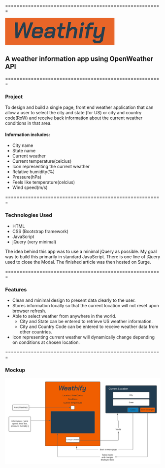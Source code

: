 =======================================================

![image](public/images/weathify_logo.png)

 ## A weather information app using OpenWeather API

=======================================================

 ### Project
 To design and build a single page, front end weather application that can allow a user to select the city and state (for US) or city and country code(RoW) and receive back information about the current weather conditions in that area.

 #### Information includes:
 * City name
 * State name
 * Current weather
 * Current temperature(celcius)
 * Icon representing the current weather
 * Relative humidity(%)
 * Pressure(hPa)
 * Feels like temperature(celcius)
 * Wind speed(m/s)

=======================================================
 ### Technologies Used
 * HTML
 * CSS (Bootstrap framework)
 * JavaScript
 * jQuery (very minimal)

 The idea behind this app was to use a minimal jQuery as possible. My goal was to build this primarily in standard JavaScript. There is one line of jQuery used to close the Modal.
 The finished article was then hosted on Surge.

=======================================================
### Features
* Clean and minimal design to present data clearly to the user.
* Stores information locally so that the current location will not reset upon browser refresh.
* Able to select weather from anywhere in the world.
  * City and State can be entered to retrieve US weather information.
  * City and Country Code can be entered to receive weather data from other countries.
* Icon representing current weather will dynamically change depending on conditions at chosen location.

=======================================================
### Mockup

![image](public/images/weathify_mockup.png)
